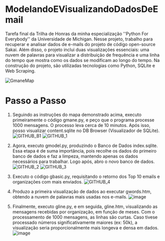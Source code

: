 # ModelandoEVisualizandoDadosDeEmail
Tarefa final da Trilha de Honras da minha especialização ''Python For Everybody'' da Universidade de Michigan. Nesse projeto, trabalho para recuperar e analisar dados de e-mails do projeto de código open-source Sakai.
Além disso, o projeto inclui duas visualizações essenciais: uma nuvem de palavras para visualizar a distribuição de frequência e uma linha do tempo que mostra como os dados se modificam ao longo do tempo.
Na construção do projeto, são utilizadas tecnologias como Python, SQLite e Web Scraping.

![GmaneMap](https://github.com/jvictorlopez/ModelandoEVisualizandoDadosDeEmail/assets/124679867/defda317-8c4b-4efa-b812-ff561a68eea0)

# Passo a Passo
1. Seguindo as instruções do mapa demonstrado acima, executo primeiramente o código gmane.py, e peço que o programa processe 1000 mensagens. O processo leva cerca de 10 minutos. Após isso, posso visualizar content.sqlite no DB Browser (Visualizador de SQLite).
![GITHUB_B1](https://github.com/jvictorlopez/ModelandoEVisualizandoDadosDeEmail/assets/124679867/ac062e6e-ade7-43f8-a64f-9a3e7f0989bc)
![GITHUB_1](https://github.com/jvictorlopez/ModelandoEVisualizandoDadosDeEmail/assets/124679867/963c7743-6a22-44f7-860d-6d139a5107c2)

2. Agora, executo gmodel.py, produzindo o Banco de Dados index.sqlite. Essa etapa é de suma importância, pois recolhe os dados do primeiro banco de dados e faz a limpeza, mantendo apenas os dados necessários para trabalhar. Logo após, abro o novo banco de dados.
![GITHUB_2](https://github.com/jvictorlopez/ModelandoEVisualizandoDadosDeEmail/assets/124679867/5bd215b1-1e32-4d3c-b099-b44664c68035)
![GITHUB_3](https://github.com/jvictorlopez/ModelandoEVisualizandoDadosDeEmail/assets/124679867/1f2f13b6-7b99-465c-b428-bb100eb33407)

3. Executo o código gbasic.py, requisitando o retorno dos Top 10 emails e organizações com mais enviados.
![GITHUB_4](https://github.com/jvictorlopez/ModelandoEVisualizandoDadosDeEmail/assets/124679867/1f070a06-c5dc-4f0a-a78a-ce2a9e53bf7f)

4. Produzo a primeira visualização de dados ao executar gwords.htm, obtendo a nuvem de palavras mais usadas nos e-mails.
![image](https://github.com/jvictorlopez/ModelandoEVisualizandoDadosDeEmail/assets/124679867/512838d6-4660-4b45-882e-dacf506f98fe)

5. Finalmente, executo gline.py, e em seguida, gline.htm, visualizando as mensagens recebidas por organização, em função de meses. Com o processamento de 1000 mensagens, as linhas são curtas. Caso tivese processado números significativamente maiores (ex: 50k),
a visualização seria proporcionalmente mais longeva e densa em dados.
![image](https://github.com/jvictorlopez/ModelandoEVisualizandoDadosDeEmail/assets/124679867/bb3b2e72-cf76-415a-8607-5d0a17f2c076)







